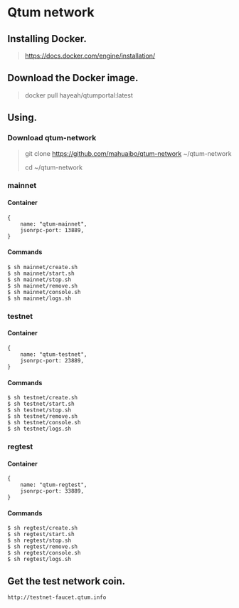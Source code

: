 # Qtum network

## Installing Docker.

> https://docs.docker.com/engine/installation/
>

## Download the Docker image.

> docker pull hayeah/qtumportal:latest
>

## Using.

### Download qtum-network

> git clone https://github.com/mahuaibo/qtum-network ~/qtum-network
>
> cd ~/qtum-network
>

### mainnet

#### Container
```
{
    name: "qtum-mainnet",
    jsonrpc-port: 13889,
}
```
#### Commands
```
$ sh mainnet/create.sh
$ sh mainnet/start.sh
$ sh mainnet/stop.sh
$ sh mainnet/remove.sh
$ sh mainnet/console.sh
$ sh mainnet/logs.sh
```

### testnet

#### Container
```
{
    name: "qtum-testnet",
    jsonrpc-port: 23889,
}
```
#### Commands
```
$ sh testnet/create.sh
$ sh testnet/start.sh
$ sh testnet/stop.sh
$ sh testnet/remove.sh
$ sh testnet/console.sh
$ sh testnet/logs.sh
```

### regtest

#### Container
```
{
    name: "qtum-regtest",
    jsonrpc-port: 33889,
}
```
#### Commands
```
$ sh regtest/create.sh
$ sh regtest/start.sh
$ sh regtest/stop.sh
$ sh regtest/remove.sh
$ sh regtest/console.sh
$ sh regtest/logs.sh
```

## Get the test network coin.

```
http://testnet-faucet.qtum.info
```